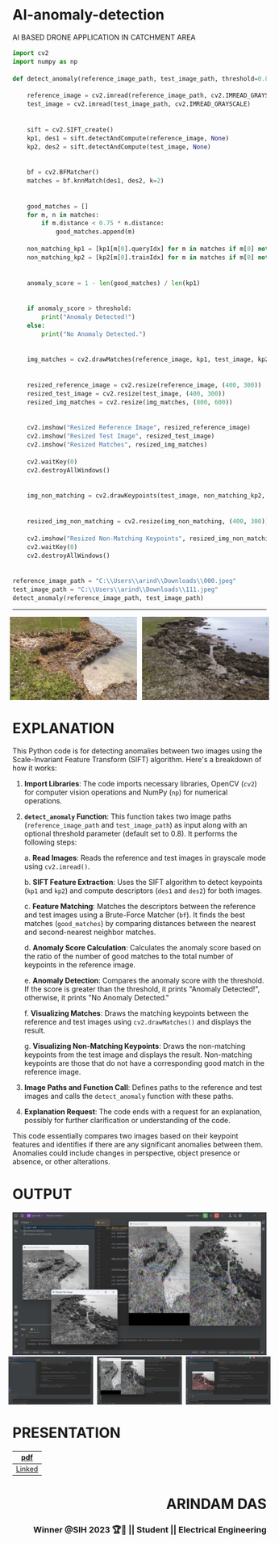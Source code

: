 # AI-anomaly-detection
AI BASED DRONE APPLICATION IN CATCHMENT AREA 

```py
import cv2
import numpy as np

def detect_anomaly(reference_image_path, test_image_path, threshold=0.8):
    
    reference_image = cv2.imread(reference_image_path, cv2.IMREAD_GRAYSCALE)
    test_image = cv2.imread(test_image_path, cv2.IMREAD_GRAYSCALE)

   
    sift = cv2.SIFT_create()
    kp1, des1 = sift.detectAndCompute(reference_image, None)
    kp2, des2 = sift.detectAndCompute(test_image, None)

    
    bf = cv2.BFMatcher()
    matches = bf.knnMatch(des1, des2, k=2)

    
    good_matches = []
    for m, n in matches:
        if m.distance < 0.75 * n.distance:
            good_matches.append(m)

    non_matching_kp1 = [kp1[m[0].queryIdx] for m in matches if m[0] not in good_matches]
    non_matching_kp2 = [kp2[m[0].trainIdx] for m in matches if m[0] not in good_matches]

    
    anomaly_score = 1 - len(good_matches) / len(kp1)

    
    if anomaly_score > threshold:
        print("Anomaly Detected!")
    else:
        print("No Anomaly Detected.")

    
    img_matches = cv2.drawMatches(reference_image, kp1, test_image, kp2, good_matches, None)

    
    resized_reference_image = cv2.resize(reference_image, (400, 300))
    resized_test_image = cv2.resize(test_image, (400, 300))
    resized_img_matches = cv2.resize(img_matches, (800, 600))

   
    cv2.imshow("Resized Reference Image", resized_reference_image)
    cv2.imshow("Resized Test Image", resized_test_image)
    cv2.imshow("Resized Matches", resized_img_matches)
    
    cv2.waitKey(0)
    cv2.destroyAllWindows()

    
    img_non_matching = cv2.drawKeypoints(test_image, non_matching_kp2, None, color=(0, 0, 255))

    
    resized_img_non_matching = cv2.resize(img_non_matching, (400, 300))

    cv2.imshow("Resized Non-Matching Keypoints", resized_img_non_matching)
    cv2.waitKey(0)
    cv2.destroyAllWindows()


reference_image_path = "C:\\Users\\arind\\Downloads\\000.jpeg"
test_image_path = "C:\\Users\\arind\\Downloads\\111.jpeg"
detect_anomaly(reference_image_path, test_image_path)

```
--- 

<div style="display: flex; justify-content: center;">
    <img src="source/000 - reference.jpeg" alt="Anomaly Detection 1" width="50%" height="auto" style="margin-right: 10px;" />
    <img src="source/111 - test.jpeg" alt="Anomaly Detection 2" width="50%" height="auto" />
</div>


<h1>EXPLANATION</h1>

This Python code is for detecting anomalies between two images using the Scale-Invariant Feature Transform (SIFT) algorithm. Here's a breakdown of how it works:

1. **Import Libraries**: The code imports necessary libraries, OpenCV (`cv2`) for computer vision operations and NumPy (`np`) for numerical operations.

2. **`detect_anomaly` Function**: This function takes two image paths (`reference_image_path` and `test_image_path`) as input along with an optional threshold parameter (default set to 0.8). It performs the following steps:

    a. **Read Images**: Reads the reference and test images in grayscale mode using `cv2.imread()`.

    b. **SIFT Feature Extraction**: Uses the SIFT algorithm to detect keypoints (`kp1` and `kp2`) and compute descriptors (`des1` and `des2`) for both images.

    c. **Feature Matching**: Matches the descriptors between the reference and test images using a Brute-Force Matcher (`bf`). It finds the best matches (`good_matches`) by comparing distances between the nearest and second-nearest neighbor matches.

    d. **Anomaly Score Calculation**: Calculates the anomaly score based on the ratio of the number of good matches to the total number of keypoints in the reference image.

    e. **Anomaly Detection**: Compares the anomaly score with the threshold. If the score is greater than the threshold, it prints "Anomaly Detected!", otherwise, it prints "No Anomaly Detected."

    f. **Visualizing Matches**: Draws the matching keypoints between the reference and test images using `cv2.drawMatches()` and displays the result.

    g. **Visualizing Non-Matching Keypoints**: Draws the non-matching keypoints from the test image and displays the result. Non-matching keypoints are those that do not have a corresponding good match in the reference image.

3. **Image Paths and Function Call**: Defines paths to the reference and test images and calls the `detect_anomaly` function with these paths.

4. **Explanation Request**: The code ends with a request for an explanation, possibly for further clarification or understanding of the code.

This code essentially compares two images based on their keypoint features and identifies if there are any significant anomalies between them. Anomalies could include changes in perspective, object presence or absence, or other alterations.

<h1>OUTPUT</h1>

<img src="source/output_02.png" alt="Anomaly Detection" width="auto" height="auto" />

<div style="display: flex; justify-content: center;">
    <img src="source/code.png" alt="Anomaly Detection 1" width="33.3333333333%" height="auto" style="margin-right: 8px;" />
    <img src="source/output_01.png" alt="Anomaly Detection 1" width="33.3333333333%" height="auto" style="margin-right: 8px;" />
    <img src="source/output_03.png" alt="Anomaly Detection 2" width="33.3333333333%" height="auto" />
</div>

<h1>PRESENTATION</h1>

| [pdf](https://drive.google.com/file/d/1EgbPplB645acDmA_ErF5sBqV0KjMGW_y/view?usp=drivesdk) |
| ----------- |
| [Linked](https://www.linkedin.com/in/arindam-das-406a36200) |

<h1 align="right">ARINDAM DAS</h1>
<h3 align="right">Winner @SIH 2023 🏆🥇 || Student || Electrical Engineering</h3>
